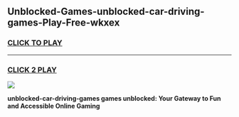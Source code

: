 
## Unblocked-Games-unblocked-car-driving-games-Play-Free-wkxex
<h3>
<a href="https://premium76.site?title=unblocked-car-driving-games&ref=23A">CLICK TO PLAY</a></h3>
<hr>

<h3>
<a href="https://premium76.site?title=unblocked-car-driving-games&ref=23A">CLICK 2 PLAY</a>
  
</h3>

<a href="https://premium76.site?title=unblocked-car-driving-games&ref=23A"><img src="https://clearcache.store/games.png"></a>


**unblocked-car-driving-games games unblocked: Your Gateway to Fun and Accessible Online Gaming**
